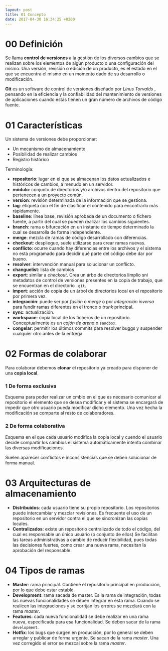 ```yaml
---
layout: post
title: 01 Concepto
date: 2017-04-30 16:34:25 +0200
---
```



# 00 Definición #


Se llama **control de versiones** a la gestión de los diversos cambios que se realizan sobre los elementos de algún producto o una configuración del mismo. Una versión, revisión o edición de un producto, es el estado en el que se encuentra el mismo en un momento dado de su desarrollo o modificación.

**Git** es un software de control de versiones diseñado por *Linus Torvalds* , pensando en la eficiencia y la confiabilidad del mantenimiento de versiones de aplicaciones cuando éstas tienen un gran número de archivos de código fuente.


# 01 Características #

Un sistema de versiones debe proporcionar:

- Un mecanismo de almacenamiento
- Posibilidad de realizar cambios
- Registro histórico

Terminología:

- **repositorio**: lugar en el que se almacenan los datos actualizados e históricos de cambios, a menudo en un servidor.
- **módulo**: conjunto de directorios y/o archivos dentro del repositorio que pertenecen a un proyecto común.
- **version**: revisión determinada de la información que se gestiona.
- **tag**: etiqueta con el fin de clasificar el contenido para encontrarlo más rápidamente.
- **baseline**: línea base, revisión aprobada de un documento o fichero fuente, a partir del cual se pueden realizar los cambios siguientes.
- **branch**: rama o bifurcación en un instante de tiempo determinado la cual se desarrolla de forma independiente.
- **merge**: mezcla de ramas de código desarrollado con diferencias.
- **checkout**: despliegue, suele utilizarse para crear ramas nuevas.
- **conflicto**: ocurre cuando hay diferencias entre los archivos y el sistema no está programado para decidir qué parte del código debe dar por bueno.
- **resolver**: intervención manual para solucionar un conflicto.
- **changuelist**: lista de cambios
- **export**: similar a *checkout*. Crea un árbo de directorios limplio sni metadatos de control de versiones presentes en la copia de trabajo, que se encuentran en el directorio `.git`.
- **import**: acción de copia de un árbol de directorios local en el repositorio por primera vez.
- **integración**: puede ser por *fusión* o *merge* o por *integración inversa* para fundir ramas diferentes en el tronco o *trunk* principal.
- **sync**: actualización.
- **workspace**: copia local de los ficheros de un repositorio. Conceptualmente es un *cajón de arena* o `sandbox`.
- **congelar**: permitir los últimos commits para resolver buggs y suspender cualquier otro antes de la entrega.


# 02 Formas de colaborar #

Para colaborar debemos **clonar** el repositorio ya creado para disponer de una **copia local**.

### 1 De forma exclusiva ###

Esquema para poder realizar un cmbio en el que es necesario comunicar al repositorio el elemento que se desea modificar y el sistema se encargará de impedir que otro usuario pueda modificar dicho elemento. Una vez hecha la modificación se comparte al resto de colaboradores.

### 2 De forma colaborativa ###

Esquema en el que cada usuario modifica la copia local y cuendo el usuario decide compartir los cambios el sistema automáticamente intenta combinar las diversas modificaciones.

Suelen aparecer conflictos e inconsistencias que se deben solucionar de forma manual.


# 03 Arquitecturas de almacenamiento ##

- **Distribuidos**: cada usuario tiene su propio repositorio. Los repositorios puede intercambiar y mezclar revisiones. Es frecuente el uso de un repositorio en un servidor contra el que se sincronizan las copias locales.
- **Centralizados**: existe un repositorio centralizado de todo el código, del cual es responsable un único usuario (o conjunto de ellos) Se facilitan las tareas administrativas a cambio de reducir flexibilidad, pues todas las decisiones fuertes, como crear una nueva rama, necesitan la aprobación del responsable.


# 04 Tipos de ramas #

- **Master**: rama principal. Contiene el repositorio principal en producción, por lo que debe estar estable.
- **Development**: rama sacada de master. Es la rama de integración, todas las nuevas funcionalidades se deben integrar en esta rama. Cuando se realicen las integraciones y se corrijan los errores se mezclará con la rama *master*.
- **Features**: cada nueva funcionalidad se debe realizar en una rama nueva, especificada para esa funcionalidad. Se deben sacar de la rama `development`.
- **Hotfix**: los bugs que surgen en producción, por lo general se deben arreglar y publicar de forma urgente. Se sacan de la rama *master*. Una vez corregido el error se mezcal sobre la rama *master*.
